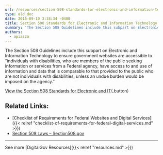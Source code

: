 ```yaml
---
url: /resources/section-508-standards-for-electronic-and-information-technology/
type: old_doc
date: 2015-09-10 3:38:34 -0400
title: Section 508 Standards for Electronic and Information Technology
summary: 'The Section 508 Guidelines include this subpart on Electronic and Information Technology to ensure government websites are accessible to &#8220;individuals with disabilities, who are members of the public seeking information or services from a Federal agency, have access to and use of information and data that is comparable to that provided to the public who'
authors:
  - apiazza
---
```


The Section 508 Guidelines include this subpart on Electronic and Information Technology to ensure government websites are accessible to &#8220;individuals with disabilities, who are members of the public seeking information or services from a Federal agency, have access to and use of information and data that is comparable to that provided to the public who are not individuals with disabilities, unless an undue burden would be imposed on the agency.&#8221;

[View the Section 508 Standards for Electronic and IT](http://www.access-board.gov/guidelines-and-standards/communications-and-it/about-the-section-508-standards/section-508-standards){.button}

##  Related Links:

  * [Checklist of Requirements for Federal Websites and Digital Services]({{< relref "checklist-of-requirements-for-federal-digital-services.md" >}})
  * [Section 508 Laws – Section508.gov](http://www.section508.gov/)

* * *

See more [DigitalGov Resources]({{< relref "resources.md" >}})

##